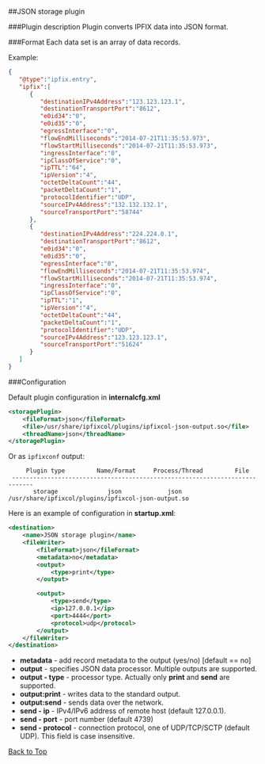 ##<a name="top"></a>JSON storage plugin

###Plugin description
Plugin converts IPFIX data into JSON format.


###Format
Each data set is an array of data records.

Example:

```json
{
   "@type":"ipfix.entry",
   "ipfix":[
      {
         "destinationIPv4Address":"123.123.123.1",
         "destinationTransportPort":"8612",
         "e0id34":"0",
         "e0id35":"0",
         "egressInterface":"0",
         "flowEndMilliseconds":"2014-07-21T11:35:53.973",
         "flowStartMilliseconds":"2014-07-21T11:35:53.973",
         "ingressInterface":"0",
         "ipClassOfService":"0",
         "ipTTL":"64",
         "ipVersion":"4",
         "octetDeltaCount":"44",
         "packetDeltaCount":"1",
         "protocolIdentifier":"UDP",
         "sourceIPv4Address":"132.132.132.1",
         "sourceTransportPort":"58744"
      },
      {
         "destinationIPv4Address":"224.224.0.1",
         "destinationTransportPort":"8612",
         "e0id34":"0",
         "e0id35":"0",
         "egressInterface":"0",
         "flowEndMilliseconds":"2014-07-21T11:35:53.974",
         "flowStartMilliseconds":"2014-07-21T11:35:53.974",
         "ingressInterface":"0",
         "ipClassOfService":"0",
         "ipTTL":"1",
         "ipVersion":"4",
         "octetDeltaCount":"44",
         "packetDeltaCount":"1",
         "protocolIdentifier":"UDP",
         "sourceIPv4Address":"123.123.123.1",
         "sourceTransportPort":"51624"
      }
   ]
}
```

###Configuration

Default plugin configuration in **internalcfg.xml**

```xml
<storagePlugin>
    <fileFormat>json</fileFormat>
    <file>/usr/share/ipfixcol/plugins/ipfixcol-json-output.so</file>
    <threadName>json</threadName>
</storagePlugin>
```
Or as `ipfixconf` output:

```
     Plugin type         Name/Format     Process/Thread         File        
 ----------------------------------------------------------------------------
       storage              json             json          /usr/share/ipfixcol/plugins/ipfixcol-json-output.so
```

Here is an example of configuration in **startup.xml**:

```xml
<destination>
    <name>JSON storage plugin</name>
	<fileWriter>
		<fileFormat>json</fileFormat>
		<metadata>no</metadata>
		<output>
			<type>print</type>
		</output>

		<output>
			<type>send</type>
			<ip>127.0.0.1</ip>
			<port>4444</port>
			<protocol>udp</protocol>
		</output>
	</fileWriter>
</destination>
```
* **metadata** - add record metadata to the output (yes/no) [default == no]
* **output** - specifies JSON data processor. Multiple outputs are supported.
* **output - type** - processor type. Actually only **print** and **send** are supported.
* **output:print** - writes data to the standard output.
* **output:send** - sends data over the network.
* **send - ip** - IPv4/IPv6 address of remote host (default 127.0.0.1).
* **send - port** - port number (default 4739)
* **send - protocol** - connection protocol, one of UDP/TCP/SCTP (default UDP). This field is case insensitive.

[Back to Top](#top)
